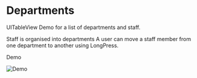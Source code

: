# Departments
UITableView Demo for a list of departments and staff.

Staff is organised into departments
A user can move a staff member from one department to another using LongPress.

Demo

![Demo](http://i.imgur.com/oZj13UC.gif?1)